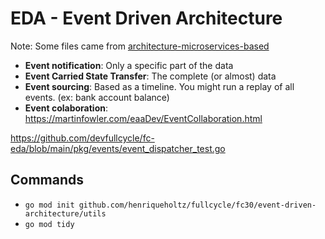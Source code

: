 # EDA - Event Driven Architecture

Note: Some files came from [architecture-microservices-based](../architecture-microservices-based/ms/walletcore/)

- **Event notification**: Only a specific part of the data
- **Event Carried State Transfer**: The complete (or almost) data
- **Event sourcing**: Based as a timeline. You might run a replay of all events. (ex: bank account balance)
- **Event colaboration**: https://martinfowler.com/eaaDev/EventCollaboration.html

https://github.com/devfullcycle/fc-eda/blob/main/pkg/events/event_dispatcher_test.go

## Commands

- `go mod init github.com/henriqueholtz/fullcycle/fc30/event-driven-architecture/utils`
- `go mod tidy`
